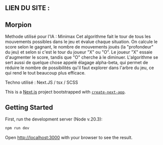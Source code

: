 
## LIEN DU SITE : 

## Morpion

Methode utilisé pour l'IA : Minimax 
Cet algorithme fait le tour de tous les mouvements possibles dans le jeu et évalue chaque situation. On calcule le score selon le gagnant, le nombre de mouvements joués (la "profondeur" du jeu) et selon si c'est le tour du joueur "X" ou "O". Le joueur "X" essaie d'augmenter le score, tandis que "O" cherche à le diminuer. L'algorithme se sert aussi de quelque chose appelé élagage alpha-beta, qui permet de réduire le nombre de possibilités qu'il faut explorer dans l'arbre du jeu, ce qui rend le tout beaucoup plus efficace.

Techno utilisé : Next.JS / tsx / SCSS

This is a [Next.js](https://nextjs.org/) project bootstrapped with [`create-next-app`](https://github.com/vercel/next.js/tree/canary/packages/create-next-app).

## Getting Started

First, run the development server (Node v.20.3):

```bash
npm run dev
```

Open [http://localhost:3000](http://localhost:3000) with your browser to see the result.

